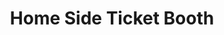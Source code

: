 ---
title: "Home Side Ticket Booth"
url: /corpus-christi/home-side-ticket-booth-wildcat-dr/
shop: ticket
---